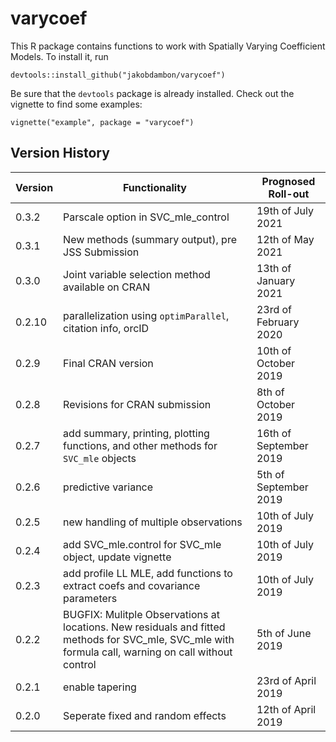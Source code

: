 # varycoef

This R package contains functions to work with Spatially Varying Coefficient Models. To install it, run 


`devtools::install_github("jakobdambon/varycoef")`


Be sure that the `devtools` package is already installed. Check out the vignette to find some examples:


`vignette("example", package = "varycoef")`


## Version History

| Version  | Functionality | Prognosed Roll-out |
|----------|---------------|------|
| 0.3.2    | Parscale option in SVC_mle_control | 19th of July 2021|
| 0.3.1    | New methods (summary output), pre JSS Submission | 12th of May 2021 |
| 0.3.0    | Joint variable selection method available on CRAN | 13th of January 2021 |
| 0.2.10   | parallelization using `optimParallel`, citation info, orcID | 23rd of February 2020 |
| 0.2.9    | Final CRAN version | 10th of October 2019 |
| 0.2.8    | Revisions for CRAN submission | 8th of October 2019 |
| 0.2.7    | add summary, printing, plotting functions, and other methods for `SVC_mle` objects | 16th of September 2019 |
| 0.2.6    | predictive variance | 5th of September 2019 |
| 0.2.5    | new handling of multiple observations | 10th of July 2019 |
| 0.2.4    | add SVC_mle.control for SVC_mle object, update vignette | 10th of July 2019 |
| 0.2.3    | add profile LL MLE, add functions to extract coefs and covariance parameters | 10th of July 2019 |
| 0.2.2    | BUGFIX: Mulitple Observations at locations. New residuals and fitted methods for SVC_mle, SVC_mle with formula call, warning on call without control | 5th of June 2019 |
| 0.2.1    | enable tapering | 23rd of April 2019 |
| 0.2.0    | Seperate fixed and random effects | 12th of April 2019 |












